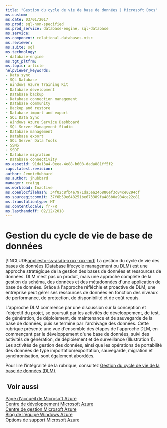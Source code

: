 ```yaml
---
title: "Gestion du cycle de vie de base de données | Microsoft Docs"
ms.custom: 
ms.date: 03/01/2017
ms.prod: sql-non-specified
ms.prod_service: database-engine, sql-database
ms.service: 
ms.component: relational-databases-misc
ms.reviewer: 
ms.suite: sql
ms.technology:
- database-engine
ms.tgt_pltfrm: 
ms.topic: article
helpviewer_keywords:
- Data sync
- SQL Database
- Windows Azure Training Kit
- Database development
- Database backup
- Database connection management
- Database community
- Backup and restore
- Database import and export
- SQL Data Sync
- Windows Azure Service Dashboard
- SQL Server Management Studio
- Database management
- Database export
- SQL Server Data Tools
- SSMS
- SSDT
- Database migration
- Database connectivity
ms.assetid: 91da13a4-0eea-4e88-b608-dada881ff5f2
caps.latest.revision: 
author: JennieHubbard
ms.author: jhubbard
manager: craigg
ms.workload: Inactive
ms.openlocfilehash: 34f02c8fb4e7971da3ea246880ef3c84ce0294cf
ms.sourcegitcommit: 37f0b59e648251be673389fa486b0a984ce22c81
ms.translationtype: HT
ms.contentlocale: fr-FR
ms.lasthandoff: 02/12/2018
---
```

# <a name="database-lifecycle-management"></a>Gestion du cycle de vie de base de données
[!INCLUDE[appliesto-ss-asdb-xxxx-xxx-md](../includes/appliesto-ss-asdb-xxxx-xxx-md.md)]
La gestion du cycle de vie des bases de données (Database lifecycle management ou DLM) est une approche stratégique de la gestion des bases de données et ressources de données. DLM n'est pas un produit, mais une approche complète de la gestion du schéma, des données et des métadonnées d'une application de base de données. Grâce à l'approche réfléchie et proactive de DLM, une entreprise peut gérer ses ressources de données en fonction des niveaux de performance, de protection, de disponibilité et de coût requis.  
  
 L'approche DLM commence par une discussion sur la conception et l'objectif du projet, se poursuit par les activités de développement, de test, de génération, de déploiement, de maintenance et de sauvegarde de la base de données, puis se termine par l'archivage des données. Cette rubrique présente une vue d'ensemble des étapes de l'approche DLM, en commençant par le développement d'une base de données, suivi des activités de génération, de déploiement et de surveillance (Illustration 1). Les activités de gestion des données, ainsi que les opérations de portabilité des données de type importation/exportation, sauvegarde, migration et synchronisation, sont également abordées.  
  
 Pour lire l’intégralité de la rubrique, consultez [Gestion du cycle de vie de la base de données (DLM)](http://go.microsoft.com/fwlink/?LinkId=276949).  
  
## <a name="see-also"></a> Voir aussi  
 [Page d'accueil de Microsoft Azure](http://www.windowsazure.com/)   
 [Centre de développement Microsoft Azure](http://www.windowsazure.com/develop/overview/)   
 [Centre de gestion Microsoft Azure](http://www.windowsazure.com/manage/overview/)   
 [Blog de l'équipe Windows Azure](http://www.windowsazure.com/community/blog/)   
 [Options de support Microsoft Azure](http://www.windowsazure.com/support/contact/)  
  
  
